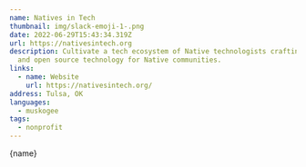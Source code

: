 ```yaml
---
name: Natives in Tech
thumbnail: img/slack-emoji-1-.png
date: 2022-06-29T15:43:34.319Z
url: https://nativesintech.org
description: Cultivate a tech ecosystem of Native technologists crafting free
  and open source technology for Native communities.
links:
  - name: Website
    url: https://nativesintech.org/
address: Tulsa, OK
languages:
  - muskogee
tags:
  - nonprofit
---
```


{name}